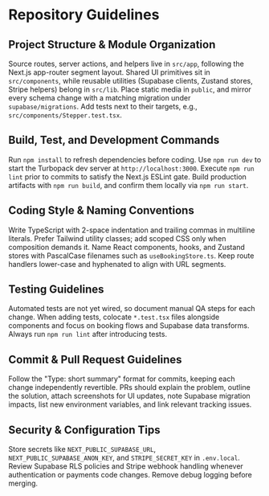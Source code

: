 # Repository Guidelines

## Project Structure & Module Organization
Source routes, server actions, and helpers live in `src/app`, following the Next.js app-router segment layout. Shared UI primitives sit in `src/components`, while reusable utilities (Supabase clients, Zustand stores, Stripe helpers) belong in `src/lib`. Place static media in `public`, and mirror every schema change with a matching migration under `supabase/migrations`. Add tests next to their targets, e.g., `src/components/Stepper.test.tsx`.

## Build, Test, and Development Commands
Run `npm install` to refresh dependencies before coding. Use `npm run dev` to start the Turbopack dev server at `http://localhost:3000`. Execute `npm run lint` prior to commits to satisfy the Next.js ESLint gate. Build production artifacts with `npm run build`, and confirm them locally via `npm run start`.

## Coding Style & Naming Conventions
Write TypeScript with 2-space indentation and trailing commas in multiline literals. Prefer Tailwind utility classes; add scoped CSS only when composition demands it. Name React components, hooks, and Zustand stores with PascalCase filenames such as `useBookingStore.ts`. Keep route handlers lower-case and hyphenated to align with URL segments.

## Testing Guidelines
Automated tests are not yet wired, so document manual QA steps for each change. When adding tests, colocate `*.test.tsx` files alongside components and focus on booking flows and Supabase data transforms. Always run `npm run lint` after introducing tests.

## Commit & Pull Request Guidelines
Follow the "Type: short summary" format for commits, keeping each change independently revertible. PRs should explain the problem, outline the solution, attach screenshots for UI updates, note Supabase migration impacts, list new environment variables, and link relevant tracking issues.

## Security & Configuration Tips
Store secrets like `NEXT_PUBLIC_SUPABASE_URL`, `NEXT_PUBLIC_SUPABASE_ANON_KEY`, and `STRIPE_SECRET_KEY` in `.env.local`. Review Supabase RLS policies and Stripe webhook handling whenever authentication or payments code changes. Remove debug logging before merging.
